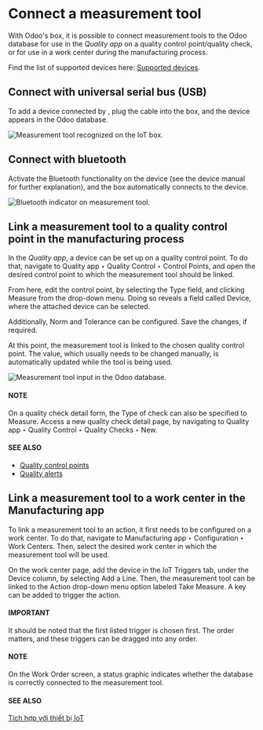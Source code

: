 # Connect a measurement tool

<a id="iot-devices-measurement-tool"></a>

With Odoo's  box, it is possible to connect measurement tools to the
Odoo database for use in the *Quality app* on a quality control point/quality check, or for use in a
work center during the manufacturing process.

Find the list of supported devices here: [Supported devices](https://www.odoo.com/page/iot-hardware).

## Connect with universal serial bus (USB)

To add a device connected by , plug the  cable into the  box, and the device appears in the Odoo
database.

![Measurement tool recognized on the IoT box.](applications/general/iot/devices/measurement_tool/device-dropdown.png)

## Connect with bluetooth

Activate the Bluetooth functionality on the device (see the device manual for further explanation),
and the  box automatically connects to the device.

![Bluetooth indicator on measurement tool.](applications/general/iot/devices/measurement_tool/measurement-tool.png)

## Link a measurement tool to a quality control point in the manufacturing process

In the *Quality app*, a device can be set up on a quality control point. To do that, navigate to
Quality app ‣ Quality Control ‣ Control Points, and open the desired control
point to which the measurement tool should be linked.

From here, edit the control point, by selecting the Type field, and clicking
Measure from the drop-down menu. Doing so reveals a field called Device,
where the attached device can be selected.

Additionally, Norm and Tolerance can be configured. Save the
changes, if required.

At this point, the measurement tool is linked to the chosen quality control point. The value, which
usually needs to be changed manually, is automatically updated while the tool is being used.

![Measurement tool input in the Odoo database.](applications/general/iot/devices/measurement_tool/measurement-control-point.png)

#### NOTE
On a quality check detail form, the Type of check can also be specified to
Measure. Access a new quality check detail page, by navigating to
Quality app ‣ Quality Control ‣ Quality Checks ‣ New.

#### SEE ALSO
- [Quality control points](../../../inventory_and_mrp/quality/quality_management/quality_control_points.md)
- [Quality alerts](../../../inventory_and_mrp/quality/quality_management/quality_alerts.md)

## Link a measurement tool to a work center in the Manufacturing app

To link a measurement tool to an action, it first needs to be configured on a work center. To do
that, navigate to Manufacturing app ‣ Configuration ‣ Work Centers. Then,
select the desired work center in which the measurement tool will be used.

On the work center page, add the device in the IoT Triggers tab, under the
Device column, by selecting Add a Line. Then, the measurement tool can be
linked to the Action drop-down menu option labeled Take Measure. A key can
be added to trigger the action.

#### IMPORTANT
It should be noted that the first listed trigger is chosen first. The order matters, and these
triggers can be dragged into any order.

#### NOTE
On the Work Order screen, a status graphic indicates whether the database is
correctly connected to the measurement tool.

#### SEE ALSO
[Tích hợp với thiết bị IoT](../../../inventory_and_mrp/manufacturing/advanced_configuration/using_work_centers.md#workcenter-iot)
